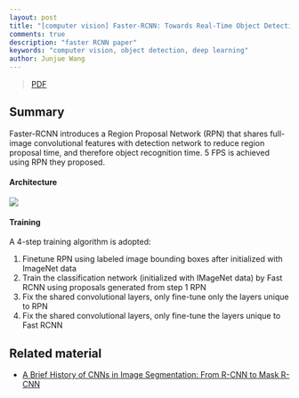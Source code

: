 ```yaml
---
layout: post
title: "[computer vision] Faster-RCNN: Towards Real-Time Object Detection with Region Proposal Networks"
comments: true
description: "faster RCNN paper"
keywords: "computer vision, object detection, deep learning"
author: Junjue Wang
---
```


> [PDF](http://arxiv.org/pdf/1506.01497v3.pdf)

## Summary

Faster-RCNN introduces a Region Proposal Network (RPN) that shares full-image convolutional features with detection network to reduce region proposal time, and therefore object recognition time. 5 FPS is achieved using RPN they proposed.

#### Architecture

<img src="{{ site.baseurl }}/posts_image/faster-rcnn-arch.png">

#### Training

A 4-step training algorithm is adopted:

1. Finetune RPN using labeled image bounding boxes after initialized with ImageNet data
2. Train the classification network (initialized with IMageNet data) by Fast RCNN using proposals generated from step 1 RPN
3. Fix the shared convolutional layers, only fine-tune only the layers unique to RPN
4. Fix the shared convolutional layers, only fine-tune the layers unique to Fast RCNN

## Related material

+ [A Brief History of CNNs in Image Segmentation: From R-CNN to Mask R-CNN](https://blog.athelas.com/a-brief-history-of-cnns-in-image-segmentation-from-r-cnn-to-mask-r-cnn-34ea83205de4)
